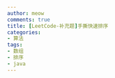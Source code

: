 ```yaml
---
author: meow
comments: true
title: [LeetCode-补充题]手撕快速排序
categories:
- 算法
tags:
- 数组
- 排序
- java
---
```

